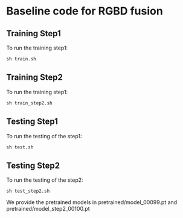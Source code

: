 # Baseline code for RGBD fusion

## Training Step1
To run the training step1:

```
sh train.sh 
```

## Training Step2
To run the training step1:

```
sh train_step2.sh 
```

## Testing Step1
To run the testing of the step1:

```
sh test.sh 
```

## Testing Step2
To run the testing of the step2:

```
sh test_step2.sh 
```
We provide the pretrained models in pretrained/model_00099.pt and pretrained/model_step2_00100.pt

